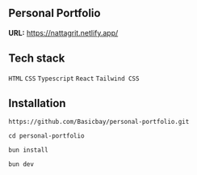 ## Personal Portfolio
**URL:** https://nattagrit.netlify.app/

## Tech stack
`HTML` `CSS` `Typescript` `React` `Tailwind CSS`

## Installation
```console
https://github.com/Basicbay/personal-portfolio.git
```
```console
cd personal-portfolio
```
```console
bun install
```
```console
bun dev
```
